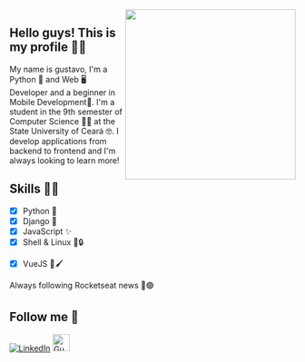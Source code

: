 <img align="right" width="300" src="https://media.tenor.com/images/4a96b718f96ee8e5e91c849394449fc1/tenor.gif" />

## Hello guys! This is my profile 👋😎 

My name is gustavo, I'm a Python 🐍 and Web 🖥️ Developer and a beginner in Mobile Development📱. I'm a student in the 9th semester of Computer Science 🧑‍🎓 at the State University of Ceará 🤓. I develop applications from backend to frontend and I'm always looking to learn more!

## Skills 🥇🏅

- [x] Python 🐍
- [x] Django 🐍
- [x] JavaScript :sparkles:
- [x] Shell & Linux 🎉🔒
<!--- [x] Learning Kotlin Android 📱
- [ ] Learning React & React Native 🚀 -->
- [x] VueJS 🎨🖌️

Always following Rocketseat news 🚀🟣

## Follow me 🙈

<a href="https://www.linkedin.com/in/gustavo-soares-3a22b1176/" rel="nofollow"><img src="https://camo.githubusercontent.com/051b52f54798fb5235c0627062db7c94c712a359/68747470733a2f2f696d672e736869656c64732e696f2f62616467652f4c696e6b6564496e2d2d626c75653f7374796c653d666f722d7468652d6261646765266c6f676f3d6c696e6b6564696e266c696e6b3d68747470733a2f2f7777772e6c696e6b6564696e2e636f6d2f696e2f6c756361732d64652d6f6c6976656972612d6d657371756974612f266c6f676f436f6c6f723d7768697465" alt="LinkedIn" data-canonical-src="https://img.shields.io/badge/LinkedIn--blue?style=for-the-badge&amp;logo=linkedin&amp;link=https://www.linkedin.com/in/gustavo-soares-3a22b1176/&amp;logoColor=white" style="max-width:100%;"></a>
<a href="https://dev.to/gusssoares">
  <img src="https://d2fltix0v2e0sb.cloudfront.net/dev-badge.svg" alt="Gustavo Soares's DEV Profile" height="30" width="30">
</a>

<!-- 
**GussSoares/GussSoares** is a ✨ _special_ ✨ repository because its `README.md` (this file) appears on your GitHub profile.

Here are some ideas to get you started:

- 🔭 I’m currently working on ...
- 🌱 I’m currently learning ...
- 👯 I’m looking to collaborate on ...
- 🤔 I’m looking for help with ...
- 💬 Ask me about ...
- 📫 How to reach me: ...
- 😄 Pronouns: ...
- ⚡ Fun fact: ...
-->

